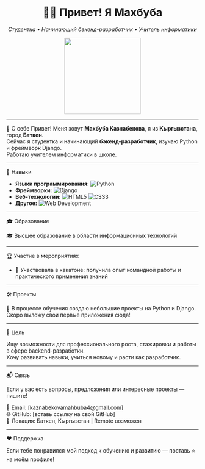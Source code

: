 <div align="center">
  <h1> 👩‍💻 Привет! Я Махбуба </h1>
  <p><em>Студентка • Начинающий бэкенд-разработчик • Учитель информатики</em></p>

  <img src="https://media.tenor.com/4uD5JbGzVdEAAAAC/hello-welcome.gif" width="200" />
</div>

---

📍 О себе
Привет! Меня зовут **Махбуба Казнабекова**, я из **Кыргызстана**, город **Баткен**.  
Сейчас я студентка и начинающий **бэкенд-разработчик**, изучаю Python и фреймворк Django.  
Работаю учителем информатики в школе.

---

💼 Навыки

- **Языки программирования:** ![Python](https://img.shields.io/badge/Python-3.x-blue?logo=python&style=flat-square)
- **Фреймворки:** ![Django](https://img.shields.io/badge/Django-4.x-green?logo=django&style=flat-square)
- **Веб-технологии:** ![HTML5](https://img.shields.io/badge/HTML5-E34F26?logo=html5&style=flat-square) ![CSS3](https://img.shields.io/badge/CSS3-1572B6?logo=css3&style=flat-square)
- **Другое:** ![Web Development](https://img.shields.io/badge/Web_Development-Front_End-orange?logo=webcomponents.org&style=flat-square)

---
🎓 Образование

🎓 Высшее образование в области информационных технологий

---

 🏆 Участие в мероприятиях

- 🚀 Участвовала в хакатоне: получила опыт командной работы и практического применения знаний

---

🛠 Проекты

🚧 В процессе обучения создаю небольшие проекты на Python и Django.  
Скоро выложу свои первые приложения сюда!

---

🌱 Цель

Ищу возможности для профессионального роста, стажировки и работы в сфере backend-разработки.  
Хочу развивать навыки, учиться новому и расти как разработчик.

---

📬 Связь

Если у вас есть вопросы, предложения или интересные проекты — пишите!

📧 Email: [kaznabekovamahbuba4@gmail.com]  
🌐 GitHub: [вставь ссылку на свой GitHub]  
📍 Локация: Баткен, Кыргызстан | Remote возможен

---

❤️ Поддержка

Если тебе понравился мой подход к обучению и развитию — поставь ⭐ на моём профиле!

